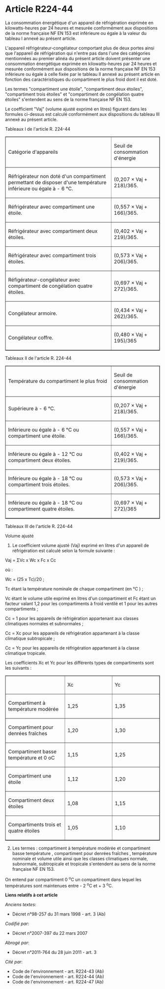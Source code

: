 # Article R224-44

La consommation énergétique d'un appareil de réfrigération exprimée en kilowatts-heures par 24 heures et mesurée conformément
aux dispositions de la norme française NF EN 153 est inférieure ou égale à la valeur du tableau I annexé au présent article.

L'appareil réfrigérateur-congélateur comportant plus de deux portes ainsi que l'appareil de réfrigération qui n'entre pas
dans l'une des catégories mentionnées au premier alinéa du présent article doivent présenter une consommation énergétique
exprimée en kilowatts-heures par 24 heures et mesurée conformément aux dispositions de la norme française NF EN 153
inférieure ou égale à celle fixée par le tableau II annexé au présent article en fonction des caractéristiques du
compartiment le plus froid dont il est doté.

Les termes "compartiment une étoile", "compartiment deux étoiles", "compartiment trois étoiles" et "compartiment de
congélation quatre étoiles" s'entendent au sens de la norme française NF EN 153.

Le coefficient "Vaj" (volume ajusté exprimé en litres) figurant dans les formules ci-dessus est calculé conformément aux
dispositions du tableau III annexé au présent article.

Tableaux I de l'article R. 224-44

<table align="center" cellpadding="0" border="1" cellspacing="0" width="605">
  <tbody>
    <tr>
      <td width="416">

Catégorie d'appareils

</td>
      <td width="151">

Seuil de consommation d'énergie

</td>
    </tr>
    <tr>
      <td width="416">

Réfrigérateur non doté d'un compartiment permettant de disposer d'une température inférieure ou égale à - 6 °C.

</td>
      <td width="151">

(0,207 × Vaj + 218)/365.

</td>
    </tr>
    <tr>
      <td width="416">

Réfrigérateur avec compartiment une étoile.

</td>
      <td width="151">

(0,557 × Vaj + 166)/365.

</td>
    </tr>
    <tr>
      <td width="416">

Réfrigérateur avec compartiment deux étoiles.

</td>
      <td width="151">

(0,402 × Vaj + 219)/365.

</td>
    </tr>
    <tr>
      <td width="416">

Réfrigérateur avec compartiment trois étoiles.

</td>
      <td width="151">

(0,573 × Vaj + 206)/365.

</td>
    </tr>
    <tr>
      <td width="416">

Réfigérateur-congélateur avec compartiment de congélation quatre étoiles.

</td>
      <td width="151">

(0,697 × Vaj + 272)/365.

</td>
    </tr>
    <tr>
      <td width="416">

Congélateur armoire.

</td>
      <td width="151">

(0,434 × Vaj + 262)/365.

</td>
    </tr>
    <tr>
      <td width="416">

Congélateur coffre.

</td>
      <td width="151">

(0,480 × Vaj + 195)/365

</td>
    </tr>
  </tbody>
</table>

Tableaux II de l'article R. 224-44

<table cellspacing="0" border="1" align="center" width="605" cellpadding="0">
  <tbody>
    <tr>
      <td width="416">

Température du compartiment le plus froid

</td>
      <td width="151">

Seuil de consommation d'énergie

</td>
    </tr>
    <tr>
      <td width="416">

Supérieure à - 6 °C.

</td>
      <td width="151">

(0,207 × Vaj + 218)/365.

</td>
    </tr>
    <tr>
      <td width="416">

Inférieure ou égale à - 6 °C ou compartiment une étoile.

</td>
      <td width="151">

(0,557 × Vaj + 166)/365.

</td>
    </tr>
    <tr>
      <td width="416">

Inférieure ou égale à - 12 °C ou compartiment deux étoiles.

</td>
      <td width="151">

(0,402 × Vaj + 219)/365.

</td>
    </tr>
    <tr>
      <td width="416">

Inférieure ou égale à - 18 °C ou compartiment trois étoiles.

</td>
      <td width="151">

(0,573 × Vaj + 206)/365.

</td>
    </tr>
    <tr>
      <td width="416">

Inférieure ou égale à - 18 °C ou compartiment quatre étoiles.

</td>
      <td width="151">

(0,697 × Vaj + 272)/365

</td>
    </tr>
  </tbody>
</table>

Tableaux III de l'article R. 224-44

Volume ajusté

1. Le coefficient volume ajusté (Vaj) exprimé en litres d'un appareil de réfrigération est calculé selon la formule
suivante :

Vaj = ΣVc x Wc x Fc x Cc

où :

Wc = (25 x Tc)/20 ;

Tc étant la température nominale de chaque compartiment (en °C ) ;

Vc étant le volume utile exprimé en litres d'un compartiment et Fc étant un facteur valant 1,2 pour les compartiments à froid
ventilé et 1 pour les autres compartiments ;

Cc = 1 pour les appareils de réfrigération appartenant aux classes climatiques normales et subnormales ;

Cc = Xc pour les appareils de réfrigération appartenant à la classe climatique subtropicale ;

Cc = Yc pour les appareils de réfrigération appartenant à la classe climatique tropicale.

Les coefficients Xc et Yc pour les différents types de compartiments sont les suivants :

<table border="1" cellpadding="0" cellspacing="0" align="center" width="605">
  <tbody>
    <tr>
      <td width="211">

</td>
      <td width="197">

Xc

</td>
      <td width="197">

Yc

</td>
    </tr>
    <tr>
      <td width="211">

Compartiment à température modérée

</td>
      <td width="197">

1,25

</td>
      <td width="197">

1,35

</td>
    </tr>
    <tr>
      <td width="211">

Compartiment pour denrées fraîches

</td>
      <td width="197">

1,20

</td>
      <td width="197">

1,30

</td>
    </tr>
    <tr>
      <td width="211">

Compartiment basse température et 0 oC

</td>
      <td width="197">

1,15

</td>
      <td width="197">

1,25

</td>
    </tr>
    <tr>
      <td width="211">

Compartiment une étoile

</td>
      <td width="197">

1,12

</td>
      <td width="197">

1,20

</td>
    </tr>
    <tr>
      <td width="211">

Compartiment deux étoiles

</td>
      <td width="197">

1,08

</td>
      <td width="197">

1,15

</td>
    </tr>
    <tr>
      <td width="211">

Compartiments trois et quatre étoiles

</td>
      <td width="197">

1,05

</td>
      <td width="197">

1,10

</td>
    </tr>
  </tbody>
</table>

2. Les termes : compartiment à température modérée et compartiment basse température , compartiment pour denrées fraîches ,
température nominale et volume utile ainsi que les classes climatiques normale, subnormale, subtropicale et tropicale
s'entendent au sens de la norme française NF EN 153.

On entend par compartiment 0 
  <sup>o</sup>C un compartiment dans lequel les températures sont maintenues entre - 2 
  <sup>o</sup>C et + 3 
  <sup>o</sup>C.

**Liens relatifs à cet article**

_Anciens textes_:

  - Décret n°98-257 du 31 mars 1998 - art. 3 (Ab)

_Codifié par_:

  - Décret n°2007-397 du 22 mars 2007

_Abrogé par_:

  - Décret n°2011-764 du 28 juin 2011 - art. 3

_Cité par_:

  - Code de l'environnement - art. R224-43 (Ab)
  - Code de l'environnement - art. R224-44 (Ab)
  - Code de l'environnement - art. R224-47 (Ab)
